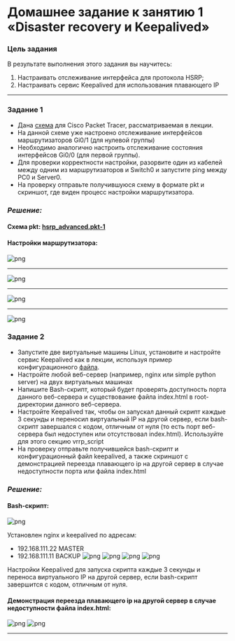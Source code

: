 # Домашнее задание к занятию 1 «Disaster recovery и Keepalived»

### Цель задания
В результате выполнения этого задания вы научитесь:
1. Настраивать отслеживание интерфейса для протокола HSRP;
2. Настраивать сервис Keepalived для использования плавающего IP

------

### Задание 1
- Дана [схема](1/hsrp_advanced.pkt) для Cisco Packet Tracer, рассматриваемая в лекции.
- На данной схеме уже настроено отслеживание интерфейсов маршрутизаторов Gi0/1 (для нулевой группы)
- Необходимо аналогично настроить отслеживание состояния интерфейсов Gi0/0 (для первой группы).
- Для проверки корректности настройки, разорвите один из кабелей между одним из маршрутизаторов и Switch0 и запустите ping между PC0 и Server0.
- На проверку отправьте получившуюся схему в формате pkt и скриншот, где виден процесс настройки маршрутизатора.
  
### *Решение:*
#### Схема pkt: [hsrp_advanced.pkt-1](https://github.com/Mikhalkevich-N/Disaster-recovery-Keepalived/blob/main/hsrp_advanced.pkt)

#### Настройки маршрутизатора:
![png](image.png)

------

![png](image-2.png)

------

![png](image-3.png)

------

![png](image-4.png)


### Задание 2
- Запустите две виртуальные машины Linux, установите и настройте сервис Keepalived как в лекции, используя пример конфигурационного [файла](1/keepalived-simple.conf).
- Настройте любой веб-сервер (например, nginx или simple python server) на двух виртуальных машинах
- Напишите Bash-скрипт, который будет проверять доступность порта данного веб-сервера и существование файла index.html в root-директории данного веб-сервера.
- Настройте Keepalived так, чтобы он запускал данный скрипт каждые 3 секунды и переносил виртуальный IP на другой сервер, если bash-скрипт завершался с кодом, отличным от нуля (то есть порт веб-сервера был недоступен или отсутствовал index.html). Используйте для этого секцию vrrp_script
- На проверку отправьте получившейся bash-скрипт и конфигурационный файл keepalived, а также скриншот с демонстрацией переезда плавающего ip на другой сервер в случае недоступности порта или файла index.html

### *Решение:*
#### Bash-скрипт: 

![png](image-5.png)

Установлен nginx и keepalived по адресам:
- 192.168.111.22 MASTER
- 192.168.111.11 BACKUP
  ![png](image-6.png)
  ![png](image-8.png)
  ![png](image-7.png)
  ![png](image-9.png)

Настройки Keepalived для запуска скрипта каждые 3 секунды и переноса виртуального IP на другой сервер, если bash-скрипт завершится с кодом, отличным от нуля.


#### Демонстрация переезда плавающего  ip на другой сервер в случае недоступности файла index.html:


![png](image-10.png)
![png](image-11.png)

------

